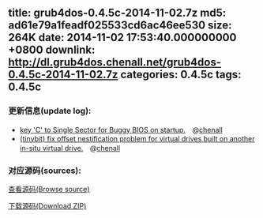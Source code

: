title: grub4dos-0.4.5c-2014-11-02.7z
md5: ad61e79a1feadf025533cd6ac46ee530
size: 264K
date: 2014-11-02 17:53:40.000000000 +0800
downlink: http://dl.grub4dos.chenall.net/grub4dos-0.4.5c-2014-11-02.7z
categories: 0.4.5c
tags: 0.4.5c
---


### 更新信息(update log):
  * [key 'C' to Single Sector for Buggy BIOS on startup.](https://github.com/chenall/grub4dos/commit/3a253e50603662c0be9678b27d91a50f4237a9bf)　@[chenall](https://github.com/chenall)
  * [(tinybit) fix offset nestification problem for virtual drives built on another in-situ virtual drive.](https://github.com/chenall/grub4dos/commit/38e45402933f9967d88a0722a714306f0418d577)　@[chenall](https://github.com/chenall)

### 对应源码(sources):
  [查看源码(Browse source)](https://github.com/chenall/grub4dos/tree/38e45402933f9967d88a0722a714306f0418d577)

  [下载源码(Download ZIP)](https://github.com/chenall/grub4dos/archive/38e45402933f9967d88a0722a714306f0418d577.zip)

